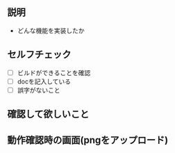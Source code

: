 ## 説明
 -  どんな機能を実装したか

## セルフチェック
 -  [ ] ビルドができることを確認
 -  [ ] docを記入している
 -  [ ] 誤字がないこと

## 確認して欲しいこと

## 動作確認時の画面(pngをアップロード)
 

